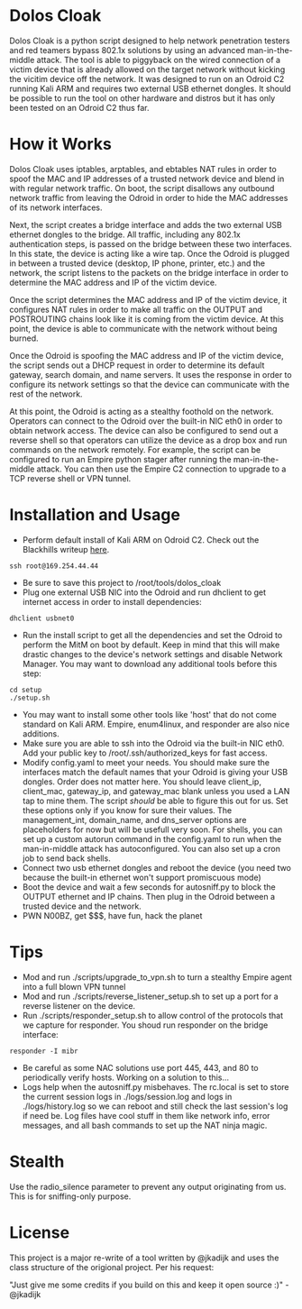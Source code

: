 Dolos Cloak
============

Dolos Cloak is a python script designed to help network penetration testers and red teamers bypass 802.1x solutions by using an advanced man-in-the-middle attack. The tool is able to piggyback on the wired connection of a victim device that is already allowed on the target network without kicking the vicitim device off the network. It was designed to run on an Odroid C2 running Kali ARM and requires two external USB ethernet dongles. It should be possible to run the tool on other hardware and distros but it has only been tested on an Odroid C2 thus far.

How it Works
============

Dolos Cloak uses iptables, arptables, and ebtables NAT rules in order to spoof the MAC and IP addresses of a trusted network device and blend in with regular network traffic. On boot, the script disallows any outbound network traffic from leaving the Odroid in order to hide the MAC addresses of its network interfaces. 

Next, the script creates a bridge interface and adds the two external USB ethernet dongles to the bridge. All traffic, including any 802.1x authentication steps, is passed on the bridge between these two interfaces. In this state, the device is acting like a wire tap. Once the Odroid is plugged in between a trusted device (desktop, IP phone, printer, etc.) and the network, the script listens to the packets on the bridge interface in order to determine the MAC address and IP of the victim device.

Once the script determines the MAC address and IP of the victim device, it configures NAT rules in order to make all traffic on the OUTPUT and POSTROUTING chains look like it is coming from the victim device. At this point, the device is able to communicate with the network without being burned.

Once the Odroid is spoofing the MAC address and IP of the victim device, the script sends out a DHCP request in order to determine its default gateway, search domain, and name servers. It uses the response in order to configure its network settings so that the device can communicate with the rest of the network.

At this point, the Odroid is acting as a stealthy foothold on the network. Operators can connect to the Odroid over the built-in NIC eth0 in order to obtain network access. The device can also be configured to send out a reverse shell so that operators can utilize the device as a drop box and run commands on the network remotely. For example, the script can be configured to run an Empire python stager after running the man-in-the-middle attack. You can then use the Empire C2 connection to upgrade to a TCP reverse shell or VPN tunnel.

Installation and Usage
============

* Perform default install of Kali ARM on Odroid C2. Check out the Blackhills writeup [here](https://www.blackhillsinfosec.com/how-to-build-your-own-penetration-testing-drop-box/).

```
ssh root@169.254.44.44
```

* Be sure to save this project to /root/tools/dolos_cloak
* Plug one external USB NIC into the Odroid and run dhclient to get internet access in order to install dependencies:

```
dhclient usbnet0
```

* Run the install script to get all the dependencies and set the Odroid to perform the MitM on boot by default. Keep in mind that this will make drastic changes to the device's network settings and disable Network Manager. You may want to download any additional tools before this step:

```
cd setup
./setup.sh
```

* You may want to install some other tools like 'host' that do not come standard on Kali ARM. Empire, enum4linux, and responder are also nice additions.
* Make sure you are able to ssh into the Odroid via the built-in NIC eth0. Add your public key to /root/.ssh/authorized_keys for fast access.
* Modify config.yaml to meet your needs. You should make sure the interfaces match the default names that your Odroid is giving your USB dongles. Order does not matter here. You should leave client_ip, client_mac, gateway_ip, and gateway_mac blank unless you used a LAN tap to mine them. The script _should_ be able to figure this out for us. Set these options only if you know for sure their values. The management_int, domain_name, and dns_server options are placeholders for now but will be usefull very soon. For shells, you can set up a custom autorun command in the config.yaml to run when the man-in-middle attack has autoconfigured. You can also set up a cron job to send back shells.
* Connect two usb ethernet dongles and reboot the device (you need two because the built-in ethernet won't support promiscuous mode)
* Boot the device and wait a few seconds for autosniff.py to block the OUTPUT ethernet and IP chains. Then plug in the Odroid between a trusted device and the network.
* PWN N00BZ, get $$$, have fun, hack the planet

Tips
=====
* Mod and run ./scripts/upgrade_to_vpn.sh to turn a stealthy Empire agent into a full blown VPN tunnel
* Mod and run ./scripts/reverse_listener_setup.sh to set up a port for a reverse listener on the device.
* Run ./scripts/responder_setup.sh to allow control of the protocols that we capture for responder. You shoud run responder on the bridge interface:

```
responder -I mibr
```

* Be careful as some NAC solutions use port 445, 443, and 80 to periodically verify hosts. Working on a solution to this...
* Logs help when the autosniff.py misbehaves. The rc.local is set to store the current session logs in ./logs/session.log and logs in ./logs/history.log so we can reboot and still check the last session's log if need be. Log files have cool stuff in them like network info, error messages, and all bash commands to set up the NAT ninja magic.

Stealth
========

Use the radio_silence parameter to prevent any output originating from us.
This is for sniffing-only purpose.

License
=======

This project is a major re-write of a tool written by @jkadijk and uses the class structure of the origional project. Per his request:

"Just give me some credits if you build on this and keep it open source :)" - @jkadijk


